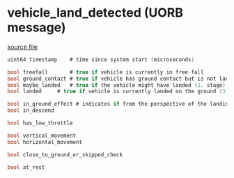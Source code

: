 # vehicle_land_detected (UORB message)



[source file](https://github.com/PX4/PX4-Autopilot/blob/main/msg/vehicle_land_detected.msg)

```c
uint64 timestamp    # time since system start (microseconds)

bool freefall       # true if vehicle is currently in free-fall
bool ground_contact # true if vehicle has ground contact but is not landed (1. stage)
bool maybe_landed   # true if the vehicle might have landed (2. stage)
bool landed     # true if vehicle is currently landed on the ground (3. stage)

bool in_ground_effect # indicates if from the perspective of the landing detector the vehicle might be in ground effect (baro). This flag will become true if the vehicle is not moving horizontally and is descending (crude assumption that user is landing).
bool in_descend

bool has_low_throttle

bool vertical_movement
bool horizontal_movement

bool close_to_ground_or_skipped_check

bool at_rest

```
